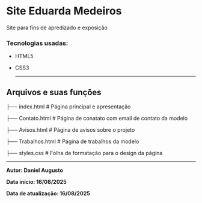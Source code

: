 # Site Eduarda Medeiros
Site para fins de apredizado e exposição



### Tecnologias usadas:

- HTML5
- CSS3


  ---
## Arquivos e suas funções
├── index.html      # Página principal e apresentação

├── Contato.html    # Página de conatato com email de contato da modelo

├── Avisos.html     # Página de avisos sobre o projeto

├── Trabalhos.html  # Página de trabalhos da modelo

├──  styles.css     # Folha de formatação para o design da página

---

**Autor: Daniel Augusto**


**Data início: 16/08/2025**

**Data de atualização: 16/08/2025**
